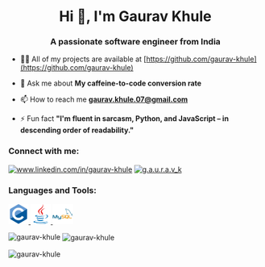 <h1 align="center">Hi 👋, I'm Gaurav Khule</h1>
<h3 align="center">A passionate software engineer from India</h3>

- 👨‍💻 All of my projects are available at [https://github.com/gaurav-khule](https://github.com/gaurav-khule)

- 💬 Ask me about **My caffeine-to-code conversion rate**

- 📫 How to reach me **gaurav.khule.07@gmail.com**

- ⚡ Fun fact **"I'm fluent in sarcasm, Python, and JavaScript – in descending order of readability."**

<h3 align="left">Connect with me:</h3>
<p align="left">
<a href="https://linkedin.com/in/www.linkedin.com/in/gaurav-khule" target="blank"><img align="center" src="https://raw.githubusercontent.com/rahuldkjain/github-profile-readme-generator/master/src/images/icons/Social/linked-in-alt.svg" alt="www.linkedin.com/in/gaurav-khule" height="30" width="40" /></a>
<a href="https://instagram.com/g.a.u.r.a.v_k" target="blank"><img align="center" src="https://raw.githubusercontent.com/rahuldkjain/github-profile-readme-generator/master/src/images/icons/Social/instagram.svg" alt="g.a.u.r.a.v_k" height="30" width="40" /></a>
</p>

<h3 align="left">Languages and Tools:</h3>
<p align="left"> <a href="https://www.cprogramming.com/" target="_blank" rel="noreferrer"> <img src="https://raw.githubusercontent.com/devicons/devicon/master/icons/c/c-original.svg" alt="c" width="40" height="40"/> </a> <a href="https://www.java.com" target="_blank" rel="noreferrer"> <img src="https://raw.githubusercontent.com/devicons/devicon/master/icons/java/java-original.svg" alt="java" width="40" height="40"/> </a> <a href="https://www.mysql.com/" target="_blank" rel="noreferrer"> <img src="https://raw.githubusercontent.com/devicons/devicon/master/icons/mysql/mysql-original-wordmark.svg" alt="mysql" width="40" height="40"/> </a> </p>

<p><img align="left" src="https://github-readme-stats.vercel.app/api/top-langs?username=gaurav-khule&show_icons=true&locale=en&layout=compact" alt="gaurav-khule" /></p>

<p>&nbsp;<img align="center" src="https://github-readme-stats.vercel.app/api?username=gaurav-khule&show_icons=true&locale=en" alt="gaurav-khule" /></p>

<p><img align="center" src="https://github-readme-streak-stats.herokuapp.com/?user=gaurav-khule&" alt="gaurav-khule" /></p>
